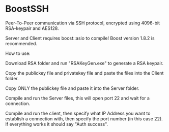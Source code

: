 # BoostSSH
Peer-To-Peer communication via SSH protocol, encrypted using 4096-bit RSA-keypair and AES128.

Server and Client requires boost::asio to compile! Boost version 1.8.2 is recommended.


How to use:

Download RSA folder and run "RSAKeyGen.exe" to generate a RSA keypair.

Copy the publickey file and privatekey file and paste the files into the Client folder.

Copy ONLY the publickey file and paste it into the Server folder.

Compile and run the Server files, this will open port 22 and wait for a connection.

Compile and run the client, then specify what IP Address you want to establish a connection with, then specify the port number (in this case 22). If everything works it should say "Auth success".
